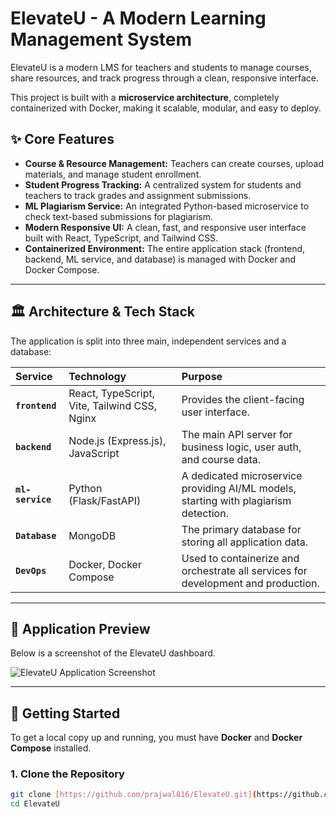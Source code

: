 # ElevateU - A Modern Learning Management System

ElevateU is a modern LMS for teachers and students to manage courses, share resources, and track progress through a clean, responsive interface.

This project is built with a **microservice architecture**, completely containerized with Docker, making it scalable, modular, and easy to deploy.

## ✨ Core Features

* **Course & Resource Management:** Teachers can create courses, upload materials, and manage student enrollment.
* **Student Progress Tracking:** A centralized system for students and teachers to track grades and assignment submissions.
* **ML Plagiarism Service:** An integrated Python-based microservice to check text-based submissions for plagiarism.
* **Modern Responsive UI:** A clean, fast, and responsive user interface built with React, TypeScript, and Tailwind CSS.
* **Containerized Environment:** The entire application stack (frontend, backend, ML service, and database) is managed with Docker and Docker Compose.

---

## 🏛️ Architecture & Tech Stack

The application is split into three main, independent services and a database:

| Service | Technology | Purpose |
| :--- | :--- | :--- |
| **`frontend`** | React, TypeScript, Vite, Tailwind CSS, Nginx | Provides the client-facing user interface. |
| **`backend`** | Node.js (Express.js), JavaScript | The main API server for business logic, user auth, and course data. |
| **`ml-service`** | Python (Flask/FastAPI) | A dedicated microservice providing AI/ML models, starting with plagiarism detection. |
| **`Database`** | MongoDB | The primary database for storing all application data. |
| **`DevOps`** | Docker, Docker Compose | Used to containerize and orchestrate all services for development and production. |

---

## 📸 Application Preview

Below is a screenshot of the ElevateU dashboard.


![ElevateU Application Screenshot](.frontend/assets/sample.png)

---

## 🚀 Getting Started

To get a local copy up and running, you must have **Docker** and **Docker Compose** installed.

### 1. Clone the Repository

```bash
git clone [https://github.com/prajwal816/ElevateU.git](https://github.com/prajwal816/ElevateU.git)
cd ElevateU
